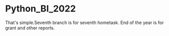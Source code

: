 # Python_BI_2022

That's simple.Seventh branch is for seventh hometask. End of the year is for grant and other reports. 
